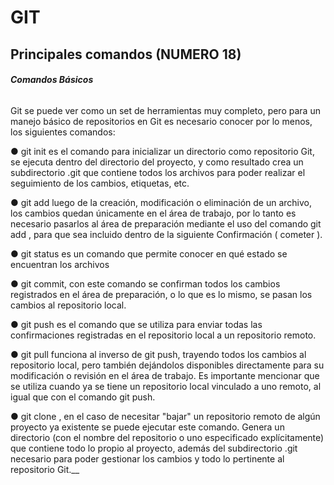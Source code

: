 # GIT 

## Principales comandos (NUMERO 18)

###### **Comandos Básicos**

Git se puede ver como un set de herramientas muy completo, pero para un manejo básico de repositorios en Git es necesario conocer por lo menos, los siguientes comandos:

●       git init es el comando para inicializar un directorio como repositorio Git, se ejecuta dentro del directorio del proyecto, y como resultado crea un subdirectorio .git que contiene todos los archivos para poder realizar el seguimiento de los cambios, etiquetas, etc.

●       git add <archivo> luego de la creación, modificación o eliminación de un archivo, los cambios quedan únicamente en el área de trabajo, por lo tanto es necesario pasarlos al área de preparación mediante el uso del comando git add , para que sea incluido dentro de la siguiente Confirmación ( cometer ).

●       git status es un comando que permite conocer en qué estado se encuentran los archivos

●       git commit, con este comando se confirman todos los cambios registrados en el área de preparación, o lo que es lo mismo, se pasan los cambios al repositorio local.

●       git push es el comando que se utiliza para enviar todas las confirmaciones registradas en el repositorio local a un repositorio remoto.

●       git pull funciona al inverso de git push, trayendo todos los cambios al repositorio local, pero también dejándolos disponibles directamente para su modificación o revisión en el área de trabajo. Es importante mencionar que se utiliza cuando ya se tiene un repositorio local vinculado a uno remoto, al igual que con el comando git push.

●       git clone , en el caso de necesitar "bajar" un repositorio remoto de algún proyecto ya existente se puede ejecutar este comando. Genera un directorio (con el nombre del repositorio o uno especificado explícitamente) que contiene todo lo propio al proyecto, además del subdirectorio .git necesario para poder gestionar los cambios y todo lo pertinente al repositorio Git.__
